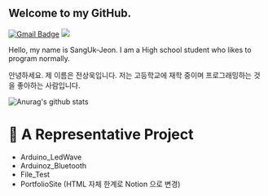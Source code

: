 ## Welcome to my GitHub.
[![Gmail Badge](https://img.shields.io/badge/Gmail-d14836?style=flat-square&logo=Gmail&logoColor=white&link=mailto:Jeonsanguk1217@naver.com)](mailto:Jeonsanguk17@naver.com)
![](https://img.shields.io/github/followers/SangUk-Jeon?style=plastic)                           

Hello, my name is SangUk-Jeon.
I am a High school student who likes to program normally.

안녕하세요. 제 이름은 전상욱입니다.
저는 고등학교에 재학 중이며 프로그래밍하는 것을 좋아하는 사람입니다.

![Anurag's github stats](https://github-readme-stats.vercel.app/api?username=SangUk-Jeon&show_icons=true)
  
  # 📘 A Representative Project
+ Arduino_LedWave
+ Arduinoz_Bluetooth
+ File_Test
+ PortfolioSite (HTML 자체 한계로 Notion 으로 변경)
